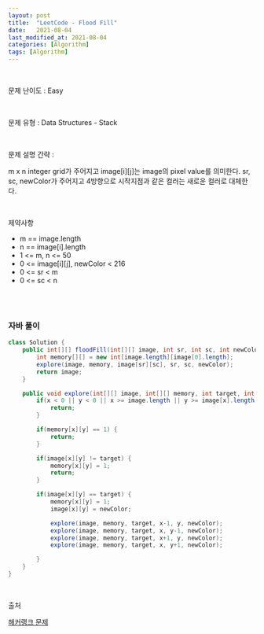 ```yaml
---
layout: post
title:  "LeetCode - Flood Fill"
date:   2021-08-04
last_modified_at: 2021-08-04
categories: [Algorithm]
tags: [Algorithm]
---
```


<br/>

문제 난이도 : Easy

<br/>

문제 유형 : Data Structures - Stack

<br/>

문제 설명 간략 :    

m x n integer grid가 주어지고 image[i][j]는 image의 pixel value를 의미한다. sr, sc, newColor가 주어지고 
4방향으로 시작지점과 같은 컬러는 새로운 컬러로 대체한다. 


<br/>

제약사항

- m == image.length
- n == image[i].length
- 1 <= m, n <= 50
- 0 <= image[i][j], newColor < 216
- 0 <= sr < m
- 0 <= sc < n

<br/>
   

<br/>

### 자바 풀이

```java
class Solution {
    public int[][] floodFill(int[][] image, int sr, int sc, int newColor) {
        int memory[][] = new int[image.length][image[0].length];
        explore(image, memory, image[sr][sc], sr, sc, newColor);
        return image;
    }

    public void explore(int[][] image, int[][] memory, int target, int x, int y, int newColor) {
        if(x < 0 || y < 0 || x >= image.length || y >= image[x].length) {
            return;
        }

        if(memory[x][y] == 1) {
            return;
        }

        if(image[x][y] != target) {
            memory[x][y] = 1;
            return;
        }

        if(image[x][y] == target) {
            memory[x][y] = 1;
            image[x][y] = newColor;

            explore(image, memory, target, x-1, y, newColor);
            explore(image, memory, target, x, y-1, newColor);
            explore(image, memory, target, x+1, y, newColor);
            explore(image, memory, target, x, y+1, newColor);

        }
    }
}

```

<br/>

출처

[해커랭크 문제](https://leetcode.com/explore/learn/card/queue-stack/239/conclusion/1393/)